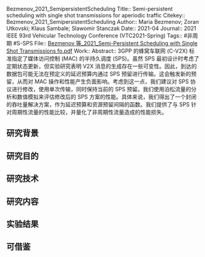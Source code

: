 Bezmenov\_2021\_SemipersistentScheduling
Title:: Semi-persistent scheduling with single shot transmissions for aperiodic traffic
Citekey:: Bezmenov\_2021\_SemipersistentScheduling
Author:: Maria Bezmenov; Zoran Utkovski; Klaus Sambale; Slawomir Stanczak
Date:: 2021-04
Journal:: 2021 IEEE 93rd Vehicular Technology Conference (VTC2021-Spring)
Tags:: #非周期 #S-SPS 
File:: [Bezmenov 等\_2021\_Semi-Persistent Scheduling with Single Shot Transmissions fo.pdf](zotero://open-pdf/0_75A79P96)
Work::
Abstract:: 3GPP 的蜂窝车联网 (C-V2X) 标准指定了媒体访问控制 (MAC) 的半持久调度 (SPS)。虽然 SPS 最初设计时考虑了定期状态更新，但实验研究表明 V2X 消息的生成存在一些可变性。因此，到达的数据包可能无法在预定义的延迟预算内通过 SPS 预留进行传输。这会触发新的预留，从而对 MAC 操作和性能产生负面影响。考虑到这一点，我们建议对 SPS 协议进行修改，使用单次传输，同时保持当前的 SPS 预留。我们使用泊松流量的分析和数值模拟来评估修改后的 SPS 方案的性能。具体来说，我们得出了一个封闭的吞吐量解决方案，作为延迟预算和资源预留间隔的函数。我们提供了与 SPS 针对周期性流量的性能比较，并量化了非周期性流量造成的性能损失。
## 研究背景
## 研究目的
## 研究技术
## 研究内容
## 实验结果
## 可借鉴

